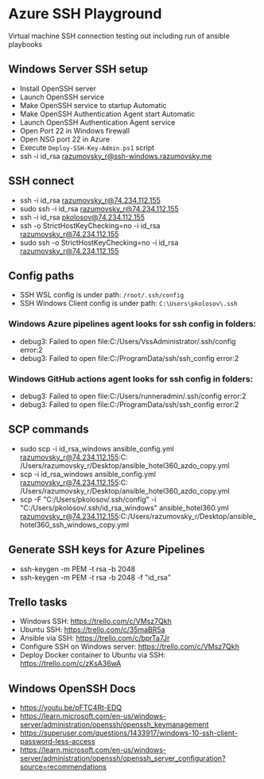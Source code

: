 # Azure SSH Playground

Virtual machine SSH connection testing out including run of ansible playbooks

## Windows Server SSH setup

- Install OpenSSH server
- Launch OpenSSH service
- Make OpenSSH service to startup Automatic
- Make OpenSSH Authentication Agent start Automatic
- Launch OpenSSH Authentication Agent service
- Open Port 22 in Windows firewall
- Open NSG port 22 in Azure
- Execute `Deploy-SSH-Key-Admin.ps1` script
- ssh -i id_rsa razumovsky_r@ssh-windows.razumovsky.me

## SSH connect

- ssh -i id_rsa razumovsky_r@74.234.112.155
- sudo ssh -i id_rsa razumovsky_r@74.234.112.155
- ssh -i id_rsa pkolosov@74.234.112.155
- ssh -o StrictHostKeyChecking=no -i id_rsa razumovsky_r@74.234.112.155
- sudo ssh -o StrictHostKeyChecking=no -i id_rsa razumovsky_r@74.234.112.155

## Config paths

- SSH WSL config is under path: `/root/.ssh/config`
- SSH Windows Client config is under path: `C:\Users\pkolosov\.ssh`

### Windows Azure pipelines agent looks for ssh config in folders:

- debug3: Failed to open file:C:/Users/VssAdministrator/.ssh/config error:2
- debug3: Failed to open file:C:/ProgramData/ssh/ssh_config error:2

### Windows GitHub actions agent looks for ssh config in folders:

- debug3: Failed to open file:C:/Users/runneradmin/.ssh/config error:2
- debug3: Failed to open file:C:/ProgramData/ssh/ssh_config error:2

## SCP commands

- sudo scp -i id_rsa_windows ansible_config.yml razumovsky_r@74.234.112.155:C:
  /Users/razumovsky_r/Desktop/ansible_hotel360_azdo_copy.yml
- scp -i id_rsa_windows ansible_config.yml razumovsky_r@74.234.112.155:C:
  /Users/razumovsky_r/Desktop/ansible_hotel360_azdo_copy.yml
- scp -F "C:/Users/pkolosov/.ssh/config" -i "C:/Users/pkolosov/.ssh/id_rsa_windows" ansible_hotel360.yml
  razumovsky_r@74.234.112.155:C:/Users/razumovsky_r/Desktop/ansible_hotel360_ssh_windows_copy.yml

## Generate SSH keys for Azure Pipelines

- ssh-keygen -m PEM -t rsa -b 2048
- ssh-keygen -m PEM -t rsa -b 2048 -f "id_rsa"

## Trello tasks

- Windows SSH: https://trello.com/c/VMsz7Qkh
- Ubuntu SSH: https://trello.com/c/35maBR5a
- Ansible via SSH: https://trello.com/c/bprTa7Jr
- Configure SSH on Windows server: https://trello.com/c/VMsz7Qkh
- Deploy Docker container to Ubuntu via SSH: https://trello.com/c/zKsA36wA

## Windows OpenSSH Docs

- https://youtu.be/pFTC4Rt-EDQ
- https://learn.microsoft.com/en-us/windows-server/administration/openssh/openssh_keymanagement
- https://superuser.com/questions/1433917/windows-10-ssh-client-password-less-access
- https://learn.microsoft.com/en-us/windows-server/administration/openssh/openssh_server_configuration?source=recommendations
